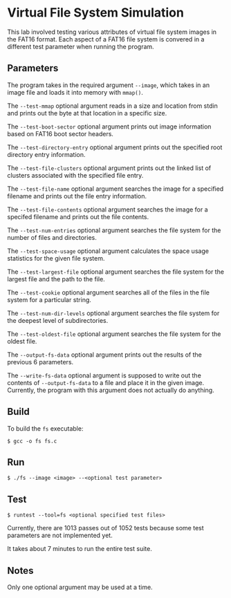 # Virtual File System Simulation
This lab involved testing various attributes of virtual file system images in the FAT16 format. Each aspect of a FAT16 file system is convered in a different test parameter when running the program.

## Parameters
The program takes in the required argument `--image`, which takes in an image file and loads it into memory with `mmap()`.

The `--test-mmap` optional argument reads in a size and location from stdin and prints out the byte at that location in a specific size.

The `--test-boot-sector` optional argument prints out image information based on FAT16 boot sector headers.

The `--test-directory-entry` optional argument prints out the specified root directory entry information.

The `--test-file-clusters` optional argument prints out the linked list of clusters associated with the specified file entry.

The `--test-file-name` optional argument searches the image for a specified filename and prints out the file entry information.

The `--test-file-contents` optional argument searches the image for a specifed filename and prints out the file contents.

The `--test-num-entries` optional argument searches the file system for the number of files and directories.

The `--test-space-usage` optional argument calculates the space usage statistics for the given file system.

The `--test-largest-file` optional argument searches the file system for the largest file and the path to the file.

The `--test-cookie` optional argument searches all of the files in the file system for a particular string.

The `--test-num-dir-levels` optional argument searches the file system for the deepest level of subdirectories.

The `--test-oldest-file` optional argument searches the file system for the oldest file.

The `--output-fs-data` optional argument prints out the results of the previous 6 parameters.

The `--write-fs-data` optional argument is supposed to write out the contents of `--output-fs-data` to a file and place it in the given image. Currently, the program with this argument does not actually do anything.

## Build
To build the `fs` executable:
```
$ gcc -o fs fs.c
```

## Run
```
$ ./fs --image <image> --<optional test parameter>
```

## Test
```
$ runtest --tool=fs <optional specified test files>
```
Currently, there are 1013 passes out of 1052 tests because some test parameters are not implemented yet.

It takes about 7 minutes to run the entire test suite.

## Notes
Only one optional argument may be used at a time.
